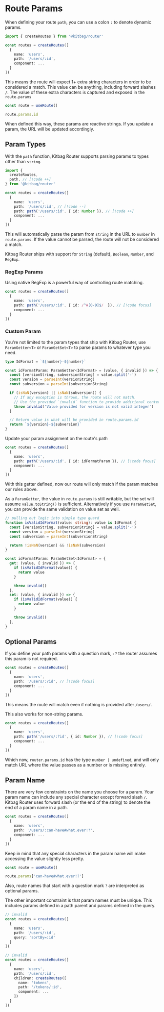 # Route Params

When defining your route `path`, you can use a colon `:` to denote dynamic params.

```ts
import { createRoutes } from '@kitbag/router'

const routes = createRoutes([
  {
    name: 'users',
    path: '/users/:id',
    component: ...
  }
])
```

This means the route will expect 1+ extra string characters in order to be considered a match. This value can be anything, including forward slashes `/`. The value of these extra characters is captured and exposed in the `route.params`

```ts
const route = useRoute()

route.params.id
```

When defined this way, these params are reactive strings. If you update a param, the URL will be updated accordingly.

## Param Types

With the `path` function, Kitbag Router supports parsing params to types other than `string`.

```ts
import { 
  createRoutes,
  path, // [!code ++]
} from '@kitbag/router'

const routes = createRoutes([
  {
    name: 'users',
    path: '/users/:id', // [!code --]
    path: path('/users/:id', { id: Number }), // [!code ++]
    component: ...
  }
])
```

This will automatically parse the param from `string` in the URL to `number` in `route.params`. If the value cannot be parsed, the route will not be considered a match.

Kitbag Router ships with support for `String` (default), `Boolean`, `Number`, and `RegExp`.

### RegExp Params

Using native RegExp is a powerful way of controlling route matching.

```ts
const routes = createRoutes([
  {
    name: 'users',
    path: path('/users/:id', { id: /^A[0-9]$/  }), // [!code focus]
    component: ...
  }
])
```

### Custom Param

You're not limited to the param types that ship with Kitbag Router, use `ParamGetter<T>` or `ParamGetSet<T>` to parse params to whatever type you need.

```ts
type IdFormat = `${number}-${number}`

const idFormatParam: ParamGetter<IdFormat> = (value, { invalid }) => {
  const [versionString, subversionString] = value.split('-')
  const version = parseInt(versionString)
  const subversion = parseInt(subversionString)

  if (isNaN(version) || isNaN(subversion)) {
    // If any exception is thrown, the route will not match.
    // Use the provided `invalid` function to provide additional context to the router.
    throw invalid('Value provided for version is not valid integer')
  }

  // Return value is what will be provided in route.params.id
  return `${version}-${subversion}`
}
```

Update your param assignment on the route's path

```ts
const routes = createRoutes([
  {
    name: 'users',
    path: path('/users/:id', { id: idFormatParam }), // [!code focus]
    component: ...
  }
])
```

With this getter defined, now our route will only match if the param matches our rules above.

As a `ParamGetter`, the value in `route.params` is still writable, but the set will assume `value.toString()` is sufficient. Alternatively if you use `ParamGetSet`, you can provide the same validation on value set as well.

```ts
// pulling out logic into simple type guard
function isValidIdFormat(value: string): value is IdFormat {
  const [versionString, subversionString] = value.split('-')
  const version = parseInt(versionString)
  const subversion = parseInt(subversionString)

  return !isNaN(version) && !isNaN(subversion)
}

const idFormatParam: ParamGetSet<IdFormat> = {
  get: (value, { invalid }) => {
    if (isValidIdFormat(value)) {
      return value
    }

    throw invalid()
  },
  set: (value, { invalid }) => {
    if (isValidIdFormat(value)) {
      return value
    }

    throw invalid()
  },
}
```

## Optional Params

If you define your path params with a question mark, `:?` the router assumes this param is not required.

```ts
const routes = createRoutes([
  {
    name: 'users',
    path: '/users/:?id', // [!code focus]
    component: ...
  }
])
```

This means the route will match even if nothing is provided after `/users/`.

This also works for non-string params.

```ts
const routes = createRoutes([
  {
    name: 'users',
    path: path('/users/:?id', { id: Number }), // [!code focus]
    component: ...
  }
])
```

Which now, `router.params.id` has the type `number | undefined`, and will only match URL where the value passes as a number or is missing entirely.

## Param Name

There are very few constraints on the name you choose for a param. Your param name can include any special character except forward slash `/`. Kitbag Router uses forward slash (or the end of the string) to denote the end of a param name in a path.

```ts
const routes = createRoutes([
  {
    name: 'users',
    path: '/users/:can-have#what.ever!?',
    component: ...
  }
])
```

Keep in mind that any special characters in the param name will make accessing the value slightly less pretty.

```ts
const route = useRoute()

route.params['can-have#what.ever!?']
```

Also, route names that start with a question mark `?` are interpreted as optional params.

The other important constraint is that param names must be unique. This includes params defined in a path parent and params defined in the query.

```ts
// invalid
const routes = createRoutes([
  {
    name: 'users',
    path: '/users/:id',
    query: 'sortBy=:id'
  }
])

// invalid
const routes = createRoutes([
  {
    name: 'users',
    path: '/users/:id',
    children: createRoutes([
      name: 'tokens',
      path: '/tokens/:id',
      component: ...
    ])
  }
])
```
